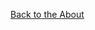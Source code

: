 <!---layout: page
title: "Thanks"
permalink: /thanks/--->

 <a href="https://kaseypocius.github.io/MUMT306-MagicMappedKettle/about"> Back to the About</a>
